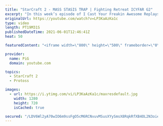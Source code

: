 ```yaml
---
title: "StarCraft 2 - MASS STASIS TRAP | Fighting Retreat ICYFAR G2"
excerpt: "In this week’s episode of I Cast Your Freakin Awesome Replays (ICYFAR) players sent in their StarCraft 2 replays where they lured their opponents into a fighting retreat! Here’s a fun game of protoss versus zerg completing the challenge in humorous fashion.   NEW ICYFAR CHALLENGE: \"It Takes Two to Tango\""
originalUrl: https://youtube.com/watch?v=LP3KaAzKa1c
type: video
length: PT19M31S
publishedDateTime: 2021-06-01T12:46:41Z
heat: 50

featuredContent: "<iframe width=\"800\" height=\"500\" frameborder=\"0\" src=\"https://www.youtube.com/embed/LP3KaAzKa1c\" allow=\"accelerometer; autoplay; encrypted-media; gyroscope; picture-in-picture\" allowfullscreen></iframe>"

provider:
  name: PiG
  domain: youtube.com

topics:
  - StarCraft 2
  - Protoss

images:
  - url: https://i.ytimg.com/vi/LP3KaAzKa1c/maxresdefault.jpg
    width: 1280
    height: 720
    isCached: true

secured: "/LDV6Wl2yA70wIO6m9ssFgO5cM6RCNvuvMSusXYySmsX8RqkRfXB4OL2N3oiedx7u2jogCt0yTY2Jbt28Ly2/i5o1wP6/mF535rw8NuWJ6p+oKIZ8oc8en9Aomf7zGXvPZ3Z/b943huBwc/vYJaJ2v4mOLejx1sOUVqy/XD1CjZGrapxZOuqhr60PCetZJv1q8g2/Qj03zT2DBpthOYuQp/7y0nAiFVuacsIG4phuX8vjRFPeUneZzMQEM7bpsPWLe6XidcGe+iRIP3fUgopY4oxJI2sbXvUoeHNULuxqZ0qKs2P+/bpFZk/aOI41L3b2RevsuBtSd7+/XtTXM3S/60mNJ+0X/CRAYUQ/C7ZQMaRBQkG5H8LcJxCKOD+F4QRGHkr33Mqhl4y5e8X535qtkG2RfKWzJXSXPCFROTp0oY=;d5Ts8hfSBWFiyQt4wmPnsQ=="
---
```


